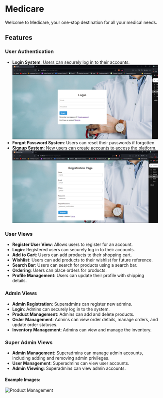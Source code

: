 # Medicare

Welcome to Medicare, your one-stop destination for all your medical needs.

## Features

### User Authentication
- **Login System**: Users can securely log in to their accounts.
![Login Page](screen_shots/login.png)
- **Forgot Password System**: Users can reset their passwords if forgotten.
- **Signup System**: New users can create accounts to access the platform.
![Signup](screen_shots/signup.png)


### User Views
- **Register User View**: Allows users to register for an account.
- **Login**: Registered users can securely log in to their accounts.
- **Add to Cart**: Users can add products to their shopping cart.
- **Wishlist**: Users can add products to their wishlist for future reference.
- **Search Bar**: Users can search for products using a search bar.
- **Ordering**: Users can place orders for products.
- **Profile Management**: Users can update their profile with shipping details.

### Admin Views
- **Admin Registration**: Superadmins can register new admins.
- **Login**: Admins can securely log in to the system.
- **Product Management**: Admins can add and delete products.
- **Order Management**: Admins can view order details, manage orders, and update order statuses.
- **Inventory Management**: Admins can view and manage the inventory.

### Super Admin Views
- **Admin Management**: Superadmins can manage admin accounts, including adding and removing admin privileges.
- **User Management**: Superadmins can view user accounts.
- **Admin Viewing**: Superadmins can view admin accounts.

#### Example Images:
![Product Management](/path/to/product_management_image.png)